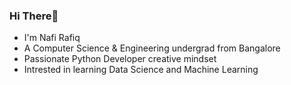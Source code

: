 ### Hi There👋
- I'm Nafi Rafiq
- A Computer Science & Engineering undergrad from Bangalore
- Passionate Python Developer creative mindset
- Intrested in learning Data Science and Machine Learning
